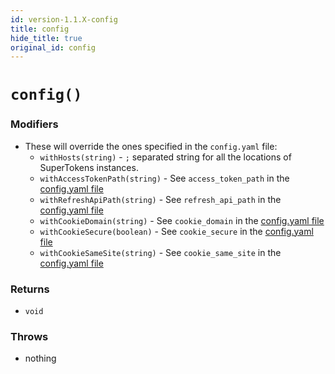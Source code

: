 ```yaml
---
id: version-1.1.X-config
title: config
hide_title: true
original_id: config
---
```


# `config()`

### Modifiers
- These will override the ones specified in the `config.yaml` file:
    - ```withHosts(string)``` - `;` separated string for all the locations of SuperTokens instances.
    - ```withAccessTokenPath(string)``` - See `access_token_path` in the [config.yaml file](/docs/pro/configuration/core#optional-config-values)
    - ```withRefreshApiPath(string)``` - See `refresh_api_path` in the [config.yaml file](/docs/pro/configuration/core#optional-config-values)
    - ```withCookieDomain(string)``` - See `cookie_domain` in the [config.yaml file](/docs/pro/configuration/core#optional-config-values)
    - ```withCookieSecure(boolean)``` - See `cookie_secure` in the [config.yaml file](/docs/pro/configuration/core#optional-config-values)
    - ```withCookieSameSite(string)``` - See `cookie_same_site` in the [config.yaml file](/docs/pro/configuration/core#optional-config-values)

### Returns
- `void`

### Throws
- nothing